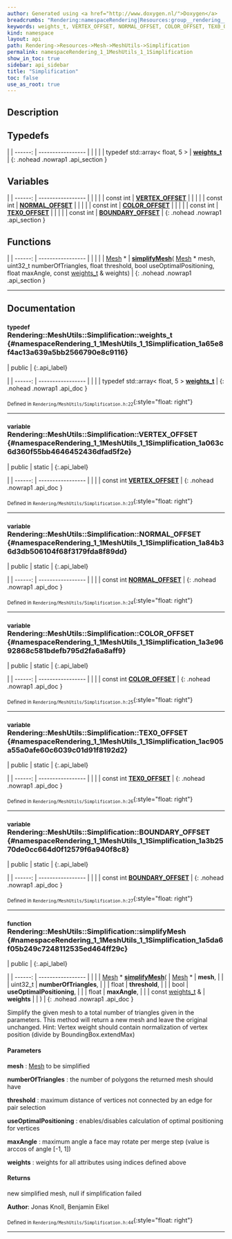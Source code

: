 ```yaml
---
author: Generated using <a href="http://www.doxygen.nl/">Doxygen</a>
breadcrumbs: "Rendering:namespaceRendering|Resources:group__rendering__resources|Mesh:group__mesh|MeshUtils:namespaceRendering_1_1MeshUtils"
keywords: weights_t, VERTEX_OFFSET, NORMAL_OFFSET, COLOR_OFFSET, TEX0_OFFSET, BOUNDARY_OFFSET, simplifyMesh
kind: namespace
layout: api
path: Rendering->Resources->Mesh->MeshUtils->Simplification
permalink: namespaceRendering_1_1MeshUtils_1_1Simplification
show_in_toc: true
sidebar: api_sidebar
title: "Simplification"
toc: false
use_as_root: true
---
```


## Description





## Typedefs

|
| ------: | ----------------- |
|  | |
| typedef std::array< float, 5 > | **[weights_t](#namespaceRendering_1_1MeshUtils_1_1Simplification_1a65e8f4ac13a639a5bb2566790e8c9116)**  |
{: .nohead .nowrap1 .api_section }


## Variables

|
| ------: | ----------------- |
|  | |
| const int | **[VERTEX_OFFSET](#namespaceRendering_1_1MeshUtils_1_1Simplification_1a063c6d360f55bb4646452436dfad5f2e)**  |
|  | |
| const int | **[NORMAL_OFFSET](#namespaceRendering_1_1MeshUtils_1_1Simplification_1a84b36d3db506104f68f3179fda8f89dd)**  |
|  | |
| const int | **[COLOR_OFFSET](#namespaceRendering_1_1MeshUtils_1_1Simplification_1a3e9692868c581bdefb795d2fa6a8aff9)**  |
|  | |
| const int | **[TEX0_OFFSET](#namespaceRendering_1_1MeshUtils_1_1Simplification_1ac905a55a0afe60c6039c01d91f8192d2)**  |
|  | |
| const int | **[BOUNDARY_OFFSET](#namespaceRendering_1_1MeshUtils_1_1Simplification_1a3b2570de0cc664d0f12579f6a940f8c8)**  |
{: .nohead .nowrap1 .api_section }


## Functions

|
| ------: | ----------------- |
|  | |
| [Mesh](classRendering_1_1Mesh) * | **[simplifyMesh](#namespaceRendering_1_1MeshUtils_1_1Simplification_1a5da6f05b249c7248112535ed464ff29c)**( [Mesh](classRendering_1_1Mesh) * mesh, uint32_t numberOfTriangles, float threshold, bool useOptimalPositioning, float maxAngle, const [weights_t](namespaceRendering_1_1MeshUtils_1_1Simplification#namespaceRendering_1_1MeshUtils_1_1Simplification_1a65e8f4ac13a639a5bb2566790e8c9116) & weights) |
{: .nohead .nowrap1 .api_section }


-------------------------------------------------------------------

## Documentation

### <small>typedef</small><br/> Rendering::MeshUtils::Simplification::weights_t {#namespaceRendering_1_1MeshUtils_1_1Simplification_1a65e8f4ac13a639a5bb2566790e8c9116}

| public |
{:.api_label}

|
| ------: | ----------------- |
|  |
| typedef std::array< float, 5 > **[weights_t](#namespaceRendering_1_1MeshUtils_1_1Simplification_1a65e8f4ac13a639a5bb2566790e8c9116)**  |
{: .nohead .nowrap1 .api_doc }





<sub>Defined in `Rendering/MeshUtils/Simplification.h:22`</sub>{:style="float: right"}

-------------------------------------------------------------------

### <small>variable</small><br/> Rendering::MeshUtils::Simplification::VERTEX_OFFSET {#namespaceRendering_1_1MeshUtils_1_1Simplification_1a063c6d360f55bb4646452436dfad5f2e}

| public | static |
{:.api_label}

|
| ------: | ----------------- |
|  |
| const int **[VERTEX_OFFSET](#namespaceRendering_1_1MeshUtils_1_1Simplification_1a063c6d360f55bb4646452436dfad5f2e)**  |
{: .nohead .nowrap1 .api_doc }





<sub>Defined in `Rendering/MeshUtils/Simplification.h:23`</sub>{:style="float: right"}

-------------------------------------------------------------------

### <small>variable</small><br/> Rendering::MeshUtils::Simplification::NORMAL_OFFSET {#namespaceRendering_1_1MeshUtils_1_1Simplification_1a84b36d3db506104f68f3179fda8f89dd}

| public | static |
{:.api_label}

|
| ------: | ----------------- |
|  |
| const int **[NORMAL_OFFSET](#namespaceRendering_1_1MeshUtils_1_1Simplification_1a84b36d3db506104f68f3179fda8f89dd)**  |
{: .nohead .nowrap1 .api_doc }





<sub>Defined in `Rendering/MeshUtils/Simplification.h:24`</sub>{:style="float: right"}

-------------------------------------------------------------------

### <small>variable</small><br/> Rendering::MeshUtils::Simplification::COLOR_OFFSET {#namespaceRendering_1_1MeshUtils_1_1Simplification_1a3e9692868c581bdefb795d2fa6a8aff9}

| public | static |
{:.api_label}

|
| ------: | ----------------- |
|  |
| const int **[COLOR_OFFSET](#namespaceRendering_1_1MeshUtils_1_1Simplification_1a3e9692868c581bdefb795d2fa6a8aff9)**  |
{: .nohead .nowrap1 .api_doc }





<sub>Defined in `Rendering/MeshUtils/Simplification.h:25`</sub>{:style="float: right"}

-------------------------------------------------------------------

### <small>variable</small><br/> Rendering::MeshUtils::Simplification::TEX0_OFFSET {#namespaceRendering_1_1MeshUtils_1_1Simplification_1ac905a55a0afe60c6039c01d91f8192d2}

| public | static |
{:.api_label}

|
| ------: | ----------------- |
|  |
| const int **[TEX0_OFFSET](#namespaceRendering_1_1MeshUtils_1_1Simplification_1ac905a55a0afe60c6039c01d91f8192d2)**  |
{: .nohead .nowrap1 .api_doc }





<sub>Defined in `Rendering/MeshUtils/Simplification.h:26`</sub>{:style="float: right"}

-------------------------------------------------------------------

### <small>variable</small><br/> Rendering::MeshUtils::Simplification::BOUNDARY_OFFSET {#namespaceRendering_1_1MeshUtils_1_1Simplification_1a3b2570de0cc664d0f12579f6a940f8c8}

| public | static |
{:.api_label}

|
| ------: | ----------------- |
|  |
| const int **[BOUNDARY_OFFSET](#namespaceRendering_1_1MeshUtils_1_1Simplification_1a3b2570de0cc664d0f12579f6a940f8c8)**  |
{: .nohead .nowrap1 .api_doc }





<sub>Defined in `Rendering/MeshUtils/Simplification.h:27`</sub>{:style="float: right"}

-------------------------------------------------------------------

### <small>function</small><br/> Rendering::MeshUtils::Simplification::simplifyMesh {#namespaceRendering_1_1MeshUtils_1_1Simplification_1a5da6f05b249c7248112535ed464ff29c}

| public |
{:.api_label}

|
| ------: | ----------------- |
|  |
| [Mesh](classRendering_1_1Mesh) * **[simplifyMesh](#namespaceRendering_1_1MeshUtils_1_1Simplification_1a5da6f05b249c7248112535ed464ff29c)**( |  [Mesh](classRendering_1_1Mesh) * | **mesh**, |
| | uint32_t | **numberOfTriangles**, |
| | float | **threshold**, |
| | bool | **useOptimalPositioning**, |
| | float | **maxAngle**, |
| | const [weights_t](namespaceRendering_1_1MeshUtils_1_1Simplification#namespaceRendering_1_1MeshUtils_1_1Simplification_1a65e8f4ac13a639a5bb2566790e8c9116) & | **weights** |
|   ) |
{: .nohead .nowrap1 .api_doc }



Simplify the given mesh to a total number of triangles given in the parameters. This method will return a new mesh and leave the original unchanged. Hint: Vertex weight should contain normalization of vertex position (divide by BoundingBox.extendMax)


#### Parameters
**mesh**
:   [Mesh](classRendering_1_1Mesh) to be simplified



**numberOfTriangles**
:  the number of polygons the returned mesh should have



**threshold**
:  maximum distance of vertices not connected by an edge for pair selection



**useOptimalPositioning**
:  enables/disables calculation of optimal positioning for vertices



**maxAngle**
:  maximum angle a face may rotate per merge step (value is arccos of angle [-1, 1])



**weights**
:  weights for all attributes using indices defined above




#### Returns
new simplified mesh, null if simplification failed



**Author**: Jonas Knoll, Benjamin Eikel





<sub>Defined in `Rendering/MeshUtils/Simplification.h:44`</sub>{:style="float: right"}

-------------------------------------------------------------------


